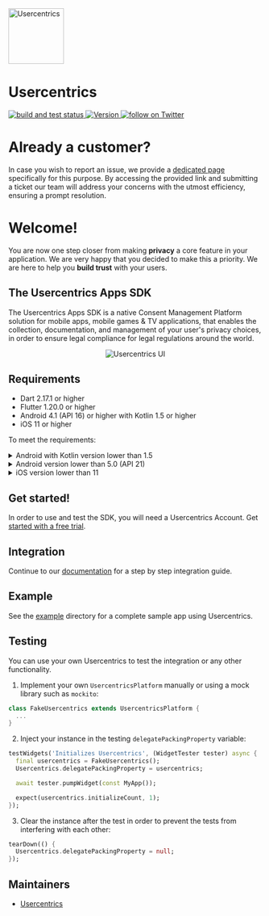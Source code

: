 <img src="https://i.ibb.co/Pr2KmHg/uc-logo.png" height="110" alt="Usercentrics" />

# Usercentrics

<p align="left">
  <a href="https://github.com/Usercentrics/flutter-sdk/actions/workflows/ci.yml">
    <img alt="build and test status" src="https://github.com/Usercentrics/flutter-sdk/actions/workflows/ci.yml/badge.svg">
  </a>
  <a href="https://pub.dev/packages/usercentrics_sdk">
    <img alt="Version" src="https://img.shields.io/pub/v/usercentrics_sdk">
  </a>
  <a href="https://twitter.com/intent/follow?screen_name=usercentrics">
    <img src="https://img.shields.io/twitter/follow/usercentrics?style=social&logo=twitter"
            alt="follow on Twitter">
  </a>
</p>

# Already a customer?

In case you wish to report an issue, we provide a [dedicated page](https://usercentricssupport.zendesk.com/hc/en-us/requests/new) specifically for this purpose. By accessing the provided link and submitting a ticket our team will address your concerns with the utmost efficiency, ensuring a prompt resolution.

# Welcome!

You are now one step closer from making **privacy** a core feature in your application. We are very happy that you decided to make this a priority. We are here to help you **build trust** with your users.

## The Usercentrics Apps SDK
The Usercentrics Apps SDK is a native Consent Management Platform solution for mobile apps, mobile games & TV applications, that enables the collection, documentation, and management of your user's privacy choices, in order to ensure legal compliance for legal regulations around the world.

<p align="center">
<img src="https://docs.usercentrics.com/cmp_in_app_sdk/latest/assets/media/predefinedUI.png" alt="Usercentrics UI" />
</p>

## Requirements

* Dart 2.17.1 or higher
* Flutter 1.20.0 or higher
* Android 4.1 (API 16) or higher with Kotlin 1.5 or higher
* iOS 11 or higher

To meet the requirements:

<details>
<summary>Android with Kotlin version lower than 1.5</summary>
<p>

If you have an incompatible Kotlin version you may see the following error when you run app on Android:

```
e: Incompatible classes were found in dependencies. Remove them from the classpath or use '-Xskip-metadata-version-check' to suppress errors
```

This error is easy to solve, you only need to increase the version that is usually in the `android/build.gradle` file. Use a recent stable Kotlin version, for example: `1.5.31`.

![build.gradle](https://i.ibb.co/vBv9Tcy/kotlin-version.png)

</p>
</details>  

<details>
<summary>Android version lower than 5.0 (API 21)</summary>
<p>

If you support an Android version lower than 5.0 (API 21) and you don't have the [multidex](https://developer.android.com/studio/build/multidex) enabled in your project, you may see the following error when you run your app on Android:

```
D8: Cannot fit requested classes in a single dex file (# methods: 66055 > 65536)
```

You can change the minimum version of your application to 5.0 (API 21). That configuration is usually in the `android/app/build.gradle` file. Make sure that `minSdkVersion` is `21` or higher.

![Multidex dependency](https://i.ibb.co/HXrzbWw/multidex-version.png)

Although Android 5.0 version already supports 99% of all devices, if you still want to have support for Android 4.1 (API 16) you have to do the following:

1. Add the multidex library to your application dependencies that is usually in the `android/app/build.gradle` file.

```groovy
implementation "androidx.multidex:multidex:2.0.1"
```

![Multidex dependency](https://i.ibb.co/m9Y0YKx/multidex-dep.png)

2. Enable the option in the application build `defaultConfig`. It is usually in the same `android/app/build.gradle` file.

```groovy
multiDexEnabled true
```

![Multidex enabled](https://i.ibb.co/9pHd0DS/multidex-enabled.png)

3. Make your application class initialize multidex. There are several options to do that, in Flutter the easiest way is to add it to the manifest. The manifest is usually located at `android/app/src/main/AndroidManifest.xml`.

```groovy
android:name="androidx.multidex.MultiDexApplication"
```

![Multidex application](https://i.ibb.co/41zFWt5/multidex-application.png)

</p>
</details>

<details>
<summary>iOS version lower than 11</summary>
<p>

If you have a iOS target version lower than **11** or you have no version at all (it defaults to version 9) you may see the following error when you run your app on iOS:

```
[!] Automatically assigning platform `iOS` with version `9.0` on target `Runner` because no platform was specified. Please specify a platform for this target in your Podfile. See `https://guides.cocoapods.org/syntax/podfile.html#platform`.
```

This error is easy to solve, you have to do the following:

1. Define or increase the version of your Podfile at least to version 11. It is usually located at `ios/Podfile`.

```ruby
platform :ios, '11.0'
```

![Podfile](https://i.ibb.co/rxScM0n/ios-target-podfile.png)

2. Run `flutter pub get` again and open the iOS project using Xcode. It is usually located at `ios/Runner.xcworkspace`. Now, you have to select the `Runner` project and change the `Deployment Target` to the same version.

![Xcode Project](https://i.ibb.co/CJ6tRq3/ios-target-project.png)

</p>
</details>

## Get started!

In order to use and test the SDK, you will need a Usercentrics Account. Get [started with a free trial](https://usercentrics.com/in-app-sdk/).

## Integration

Continue to our [documentation](https://usercentrics.com/docs/apps/intro/) for a step by step integration guide.

## Example

See the [example](https://github.com/Usercentrics/flutter-sdk/tree/master/example) directory for a complete sample app using Usercentrics.

## Testing

You can use your own Usercentrics to test the integration or any other functionality. 

1. Implement your own `UsercentricsPlatform` manually or using a mock library such as `mockito`:

```dart
class FakeUsercentrics extends UsercentricsPlatform {
  ...
}
```

2. Inject your instance in the testing `delegatePackingProperty` variable:

```dart
testWidgets('Initializes Usercentrics', (WidgetTester tester) async {
  final usercentrics = FakeUsercentrics();
  Usercentrics.delegatePackingProperty = usercentrics;

  await tester.pumpWidget(const MyApp());

  expect(usercentrics.initializeCount, 1);
});
```

3. Clear the instance after the test in order to prevent the tests from interfering with each other:
```dart
tearDown(() {
  Usercentrics.delegatePackingProperty = null;
});
```

## Maintainers
- [Usercentrics](https://github.com/Usercentrics)
